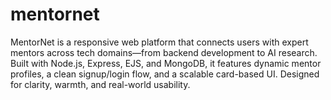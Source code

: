# mentornet
MentorNet is a responsive web platform that connects users with expert mentors across tech domains—from backend development to AI research.
Built with Node.js, Express, EJS, and MongoDB, it features dynamic mentor profiles, a clean signup/login flow, and a scalable card-based UI.
Designed for clarity, warmth, and real-world usability.
